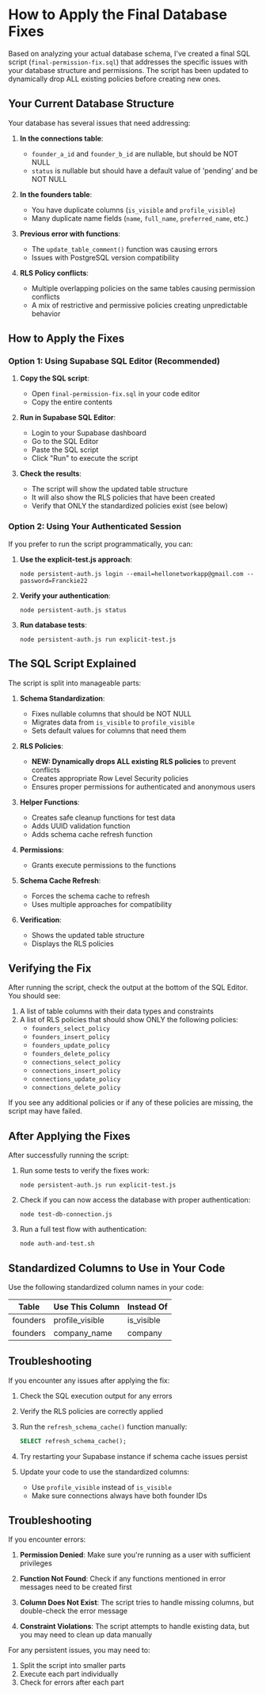 # How to Apply the Final Database Fixes

Based on analyzing your actual database schema, I've created a final SQL script (`final-permission-fix.sql`) that addresses the specific issues with your database structure and permissions. The script has been updated to dynamically drop ALL existing policies before creating new ones.

## Your Current Database Structure

Your database has several issues that need addressing:

1. **In the connections table**:
   - `founder_a_id` and `founder_b_id` are nullable, but should be NOT NULL
   - `status` is nullable but should have a default value of 'pending' and be NOT NULL

2. **In the founders table**:
   - You have duplicate columns (`is_visible` and `profile_visible`)
   - Many duplicate name fields (`name`, `full_name`, `preferred_name`, etc.)

3. **Previous error with functions**:
   - The `update_table_comment()` function was causing errors
   - Issues with PostgreSQL version compatibility

4. **RLS Policy conflicts**:
   - Multiple overlapping policies on the same tables causing permission conflicts
   - A mix of restrictive and permissive policies creating unpredictable behavior

## How to Apply the Fixes

### Option 1: Using Supabase SQL Editor (Recommended)

1. **Copy the SQL script**:
   - Open `final-permission-fix.sql` in your code editor
   - Copy the entire contents

2. **Run in Supabase SQL Editor**:
   - Login to your Supabase dashboard
   - Go to the SQL Editor
   - Paste the SQL script
   - Click "Run" to execute the script

3. **Check the results**:
   - The script will show the updated table structure
   - It will also show the RLS policies that have been created
   - Verify that ONLY the standardized policies exist (see below)

### Option 2: Using Your Authenticated Session

If you prefer to run the script programmatically, you can:

1. **Use the explicit-test.js approach**:
   ```
   node persistent-auth.js login --email=hellonetworkapp@gmail.com --password=Franckie22
   ```

2. **Verify your authentication**:
   ```
   node persistent-auth.js status
   ```

3. **Run database tests**:
   ```
   node persistent-auth.js run explicit-test.js
   ```

## The SQL Script Explained

The script is split into manageable parts:

1. **Schema Standardization**:
   - Fixes nullable columns that should be NOT NULL
   - Migrates data from `is_visible` to `profile_visible`
   - Sets default values for columns that need them

2. **RLS Policies**:
   - **NEW: Dynamically drops ALL existing RLS policies** to prevent conflicts
   - Creates appropriate Row Level Security policies
   - Ensures proper permissions for authenticated and anonymous users

3. **Helper Functions**:
   - Creates safe cleanup functions for test data
   - Adds UUID validation function
   - Adds schema cache refresh function

4. **Permissions**:
   - Grants execute permissions to the functions

5. **Schema Cache Refresh**:
   - Forces the schema cache to refresh
   - Uses multiple approaches for compatibility

6. **Verification**:
   - Shows the updated table structure
   - Displays the RLS policies

## Verifying the Fix

After running the script, check the output at the bottom of the SQL Editor. You should see:

1. A list of table columns with their data types and constraints
2. A list of RLS policies that should show ONLY the following policies:
   - `founders_select_policy`
   - `founders_insert_policy`
   - `founders_update_policy`
   - `founders_delete_policy`
   - `connections_select_policy`
   - `connections_insert_policy`
   - `connections_update_policy`
   - `connections_delete_policy`

If you see any additional policies or if any of these policies are missing, the script may have failed.

## After Applying the Fixes

After successfully running the script:

1. Run some tests to verify the fixes work:
   ```
   node persistent-auth.js run explicit-test.js
   ```

2. Check if you can now access the database with proper authentication:
   ```
   node test-db-connection.js
   ```

3. Run a full test flow with authentication:
   ```
   node auth-and-test.sh
   ```

## Standardized Columns to Use in Your Code

Use the following standardized column names in your code:

| Table | Use This Column | Instead Of |
|-------|-----------------|------------|
| founders | profile_visible | is_visible |
| founders | company_name | company |

## Troubleshooting

If you encounter any issues after applying the fix:

1. Check the SQL execution output for any errors
2. Verify the RLS policies are correctly applied
3. Run the `refresh_schema_cache()` function manually:
   ```sql
   SELECT refresh_schema_cache();
   ```
4. Try restarting your Supabase instance if schema cache issues persist

3. Update your code to use the standardized columns:
   - Use `profile_visible` instead of `is_visible`
   - Make sure connections always have both founder IDs

## Troubleshooting

If you encounter errors:

1. **Permission Denied**: Make sure you're running as a user with sufficient privileges

2. **Function Not Found**: Check if any functions mentioned in error messages need to be created first

3. **Column Does Not Exist**: The script tries to handle missing columns, but double-check the error message

4. **Constraint Violations**: The script attempts to handle existing data, but you may need to clean up data manually

For any persistent issues, you may need to:
1. Split the script into smaller parts
2. Execute each part individually
3. Check for errors after each part
